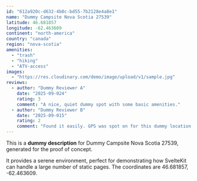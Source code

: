 ```yaml
---
id: "612a920c-d632-4b0c-bd55-7b2128e4a8e1"
name: "Dummy Campsite Nova Scotia 27539"
latitude: 46.681857
longitude: -62.463609
continent: "north-america"
country: "canada"
region: "nova-scotia"
amenities:
  - "trash"
  - "hiking"
  - "ATV-access"
images:
  - "https://res.cloudinary.com/demo/image/upload/v1/sample.jpg"
reviews:
  - author: "Dummy Reviewer A"
    date: "2025-09-024"
    rating: 3
    comment: "A nice, quiet dummy spot with some basic amenities."
  - author: "Dummy Reviewer B"
    date: "2025-09-015"
    rating: 2
    comment: "Found it easily. GPS was spot on for this dummy location."
---
```


This is a **dummy description** for Dummy Campsite Nova Scotia 27539, generated for the proof of concept.

It provides a serene environment, perfect for demonstrating how SvelteKit can handle a large number of static pages. The coordinates are 46.681857, -62.463609.
